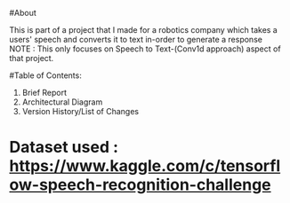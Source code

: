 #About

This is part of a project that I made for a robotics company which takes a users' speech and converts it to text in-order to generate a response<br>
NOTE : This only focuses on Speech to Text-(Conv1d approach) aspect of that project.  <br>

#Table of Contents:<br>

1) Brief Report<br>
2) Architectural Diagram<br>
3) Version History/List of Changes<br>

# Dataset used : https://www.kaggle.com/c/tensorflow-speech-recognition-challenge


